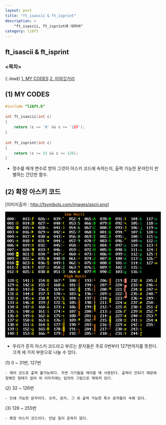```yaml
---
layout: post
title: "ft_isascii & ft_isprint"
description: >
    "ft_isascii, ft_isprint에 대하여"
category: libft
---
```

## ft_isascii & ft_isprint

### <목차>
{:.lead}
[1. MY CODES](#1-my-codes)
[2. 이야깃거리](#2-이야깃거리)

## (1) MY CODES

~~~c
#include "libft.h"

int	ft_isascii(int c)
{
	return (c >= '0' && c <= '127');
}

int	ft_isprint(int c)
{
	return (c >= 32 && c <= 126);
}
~~~

- 정수를 매개 변수로 받아 그것이 아스키 코드에 속하는지, 출력 가능한 문자인지 판별하는 간단한 함수.

## (2) 확장 아스키 코드

[이미지출처 : http://fsymbols.com/images/ascii.png]

 ![e-ascii](/assets/img/libft/ascii.png)


 - 우리가 흔히 아스키 코드라고 부르는 문자들은 주로 0번부터 127번까지를 뜻한다. 크게 세 가지 부분으로 나눌 수 있다.

 (1) 0 ~ 31번, 127번

	- 제어 코드로 출력 불가능하다. 주변 기기들을 제어할 때 사용된다. 출력이 안되기 때문에 정해진 형태가 없어 위 이미지에는 임의의 그림으로 채워져 있다.

 (2) 32 ~ 126번

	- 인쇄 가능한 문자이다. 숫자, 문자, 그 외 출력 가능한 특수 문자들이 속해 있다.

 (3) 128 ~ 255번
 
	- 확장 아스키 코드이다. 만날 일이 흔하지 않다.
